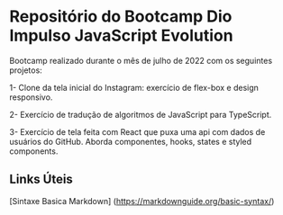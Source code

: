 # Repositório do Bootcamp Dio Impulso JavaScript Evolution 

Bootcamp realizado durante o mês de julho de 2022 com os seguintes projetos:

1- Clone da tela inicial do Instagram: exercício de flex-box e design responsivo. 

2- Exercício de tradução de algoritmos de JavaScript para TypeScript.

3- Exercício de tela feita com React que puxa uma api com dados de usuários do GitHub. Aborda componentes, hooks, states e styled components. 

## Links Úteis
[Sintaxe Basica Markdown] (https://markdownguide.org/basic-syntax/)
